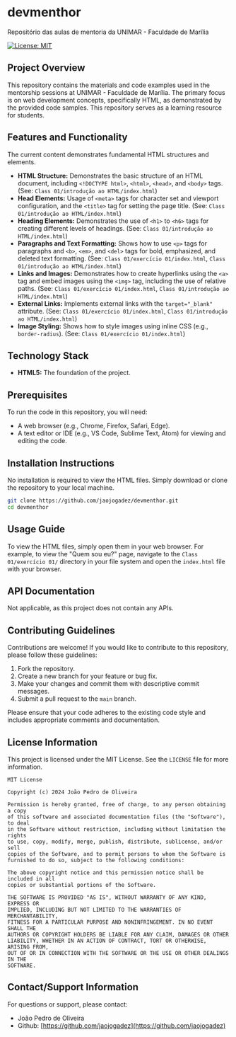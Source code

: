 # devmenthor

Repositório das aulas de mentoria da UNIMAR - Faculdade de Marília

[![License: MIT](https://img.shields.io/badge/License-MIT-yellow.svg)](https://opensource.org/licenses/MIT)

## Project Overview

This repository contains the materials and code examples used in the mentorship sessions at UNIMAR - Faculdade de Marília. The primary focus is on web development concepts, specifically HTML, as demonstrated by the provided code samples. This repository serves as a learning resource for students.

## Features and Functionality

The current content demonstrates fundamental HTML structures and elements.

*   **HTML Structure:**  Demonstrates the basic structure of an HTML document, including `<!DOCTYPE html>`, `<html>`, `<head>`, and `<body>` tags. (See: `Class 01/introdução ao HTML/index.html`)
*   **Head Elements:** Usage of `<meta>` tags for character set and viewport configuration, and the `<title>` tag for setting the page title. (See: `Class 01/introdução ao HTML/index.html`)
*   **Heading Elements:**  Demonstrates the use of `<h1>` to `<h6>` tags for creating different levels of headings. (See: `Class 01/introdução ao HTML/index.html`)
*   **Paragraphs and Text Formatting:** Shows how to use `<p>` tags for paragraphs and `<b>`, `<em>`, and `<del>` tags for bold, emphasized, and deleted text formatting. (See: `Class 01/exercício 01/index.html`, `Class 01/introdução ao HTML/index.html`)
*   **Links and Images:**  Demonstrates how to create hyperlinks using the `<a>` tag and embed images using the `<img>` tag, including the use of relative paths. (See: `Class 01/exercício 01/index.html`, `Class 01/introdução ao HTML/index.html`)
*   **External Links:** Implements external links with the `target="_blank"` attribute. (See: `Class 01/exercício 01/index.html`, `Class 01/introdução ao HTML/index.html`)
*   **Image Styling:** Shows how to style images using inline CSS (e.g., `border-radius`). (See: `Class 01/exercício 01/index.html`)

## Technology Stack

*   **HTML5:** The foundation of the project.

## Prerequisites

To run the code in this repository, you will need:

*   A web browser (e.g., Chrome, Firefox, Safari, Edge).
*   A text editor or IDE (e.g., VS Code, Sublime Text, Atom) for viewing and editing the code.

## Installation Instructions

No installation is required to view the HTML files. Simply download or clone the repository to your local machine.

```bash
git clone https://github.com/jaojogadez/devmenthor.git
cd devmenthor
```

## Usage Guide

To view the HTML files, simply open them in your web browser. For example, to view the "Quem sou eu?" page, navigate to the `Class 01/exercício 01/` directory in your file system and open the `index.html` file with your browser.

## API Documentation

Not applicable, as this project does not contain any APIs.

## Contributing Guidelines

Contributions are welcome! If you would like to contribute to this repository, please follow these guidelines:

1.  Fork the repository.
2.  Create a new branch for your feature or bug fix.
3.  Make your changes and commit them with descriptive commit messages.
4.  Submit a pull request to the `main` branch.

Please ensure that your code adheres to the existing code style and includes appropriate comments and documentation.

## License Information

This project is licensed under the MIT License. See the `LICENSE` file for more information.

```
MIT License

Copyright (c) 2024 João Pedro de Oliveira

Permission is hereby granted, free of charge, to any person obtaining a copy
of this software and associated documentation files (the "Software"), to deal
in the Software without restriction, including without limitation the rights
to use, copy, modify, merge, publish, distribute, sublicense, and/or sell
copies of the Software, and to permit persons to whom the Software is
furnished to do so, subject to the following conditions:

The above copyright notice and this permission notice shall be included in all
copies or substantial portions of the Software.

THE SOFTWARE IS PROVIDED "AS IS", WITHOUT WARRANTY OF ANY KIND, EXPRESS OR
IMPLIED, INCLUDING BUT NOT LIMITED TO THE WARRANTIES OF MERCHANTABILITY,
FITNESS FOR A PARTICULAR PURPOSE AND NONINFRINGEMENT. IN NO EVENT SHALL THE
AUTHORS OR COPYRIGHT HOLDERS BE LIABLE FOR ANY CLAIM, DAMAGES OR OTHER
LIABILITY, WHETHER IN AN ACTION OF CONTRACT, TORT OR OTHERWISE, ARISING FROM,
OUT OF OR IN CONNECTION WITH THE SOFTWARE OR THE USE OR OTHER DEALINGS IN THE
SOFTWARE.

```

## Contact/Support Information

For questions or support, please contact:

*   João Pedro de Oliveira
*   Github: [https://github.com/jaojogadez](https://github.com/jaojogadez)